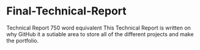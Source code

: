 # Final-Technical-Report
Technical Report 750 word equivalent 
This Technical Report is written on why GitHub it a sutiable area to store all of the different projects and make the portfolio.
